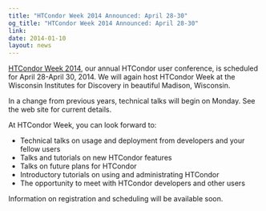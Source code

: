 ```yaml
---
title: "HTCondor Week 2014 Announced: April 28-30"
og_title: "HTCondor Week 2014 Announced: April 28-30"
link: 
date: 2014-01-10
layout: news
---
```


<p> <a href="http://research.cs.wisc.edu/htcondor/HTCondorWeek2014/index.html">HTCondor Week 2014</a>, our annual HTCondor user conference, is scheduled for April 28-April 30, 2014.  We will again host HTCondor Week at the Wisconsin Institutes for Discovery in beautiful Madison, Wisconsin.  <p>In a change from previous years, technical talks will begin on Monday.  See the web site for current details.  <p>At HTCondor Week, you can look forward to:  <ul> <li>Technical talks on usage and deployment from developers and   your fellow users</li> <li>Talks and tutorials on new HTCondor features</li> <li>Talks on future plans for HTCondor</li> <li>Introductory tutorials on using and administrating HTCondor</li> <li>The opportunity to meet with HTCondor developers and other users</li> </ul> <p>Information on registration and scheduling will be available soon. 
